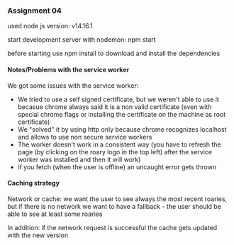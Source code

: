 ### Assignment 04

used node js version: v14.16.1

start development server with nodemon: npm start

before starting use npm install to download and install the dependencies

#### Notes/Problems with the service worker

We got some issues with the service worker:
+ We tried to use a self signed certificate, but  we weren't able to use it becasue chrome always said it is a non valid certificate (even with special chrome flags or installing the certificate on the machine as root certificate)
+ We "solved" it by using http only because chrome recognizes localhost and allows to use non secure service workers
+ The worker doesn't work in a consistent way (you have to refresh the page (by clicking on the roary logo in the top left) after the service worker was installed and then it will work)
+ if you fetch (when the user is offline) an uncaught error gets thrown 

#### Caching strategy

Network or cache: we want the user to see always the most recent roaries, but if there is no network we want to have a fallback - the user should be able to see at least some roaries

In addition: if the network request is successful the cache gets updated with the new version